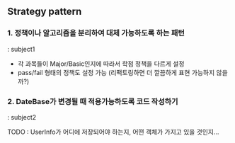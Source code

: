 ## Strategy pattern

### 1. 정책이나 알고리즘을 분리하여 대체 가능하도록 하는 패턴
: subject1

- 각 과목들이 Major/Basic인지에 따라서 학점 정책을 다르게 설정
- pass/fail 형태의 정책도 설정 가능 (리팩토링하면 더 깔끔하게 표현 가능하지 않을까?)

### 2. DateBase가 변경될 때 적용가능하도록 코드 작성하기
: subject2

TODO : UserInfo가 어디에 저장되어야 하는지, 어떤 객체가 가지고 있을 것인지...